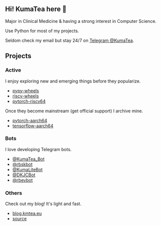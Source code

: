## Hi! KumaTea here 👋

Major in Clinical Medicine & having a strong interest in Computer Science.

Use Python for most of my projects.

Seldom check my email but stay 24/7 on [Telegram @KumaTea](https://t.me/KumaTea).

## Projects

### Active

I enjoy exploring new and emerging things before they popularize.

* [pypy-wheels](https://github.com/KumaTea/pypy-wheels)
* [riscv-wheels](https://github.com/KumaTea/riscv-wheels)
* [pytorch-riscv64](https://github.com/KumaTea/pytorch-riscv64)

Once they become mainstream (get official support) I archive mine.

* [pytorch-aarch64](https://github.com/KumaTea/pytorch-aarch64)
* [tensorflow-aarch64](https://github.com/KumaTea/tensorflow-aarch64)

### Bots

I love developing Telegram bots.

* [@KumaTea_Bot](https://github.com/KumaTea/KumaTea-bot)
* [@rbskbot](https://github.com/KumaTea/NextBot)
* [@KumaLiteBot](https://github.com/KumaTea/KumaLiteBot)
* [@DKJCBot](https://github.com/KumaTea/daka)
* [@rbevbot](https://github.com/KumaTea/EvalBot)

### Others

Check out my blog! It's light and fast.

* [blog.kmtea.eu](https://blog.kmtea.eu)
* [source](https://github.com/KumaTea/blog)
